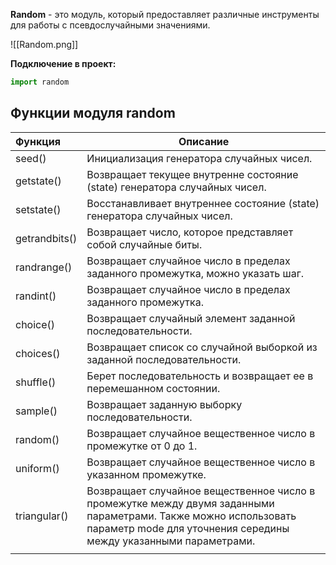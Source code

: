 **Random** - это модуль, который предоставляет различные инструменты для работы с псевдослучайными значениями.

![[Random.png]]

**Подключение в проект:**

```Python
import random
```

## Функции модуля random

| Функция       | Описание                                                                                                                                                                            |
| :------------ | ----------------------------------------------------------------------------------------------------------------------------------------------------------------------------------- |
| seed()        | Инициализация генератора случайных чисел.                                                                                                                                           |
| getstate()    | Возвращает текущее внутренне состояние (state) генератора случайных чисел.                                                                                                          |
| setstate()    | Восстанавливает внутреннее состояние (state) генератора случайных чисел.                                                                                                            |
| getrandbits() | Возвращает число, которое представляет собой случайные биты.                                                                                                                        |
| randrange()   | Возвращает случайное число в пределах заданного промежутка, можно указать шаг.                                                                                                      |
| randint()     | Возвращает случайное число в пределах заданного промежутка.                                                                                                                         |
| choice()      | Возвращает случайный элемент заданной последовательности.                                                                                                                           |
| choices()     | Возвращает список со случайной выборкой из заданной последовательности.                                                                                                             |
| shuffle()     | Берет последовательность и возвращает ее в перемешанном состоянии.                                                                                                                  |
| sample()      | Возвращает заданную выборку последовательности.                                                                                                                                     |
| random()      | Возвращает случайное вещественное число в промежутке от 0 до 1.                                                                                                                     |
| uniform()     | Возвращает случайное вещественное число в указанном промежутке.                                                                                                                     |
| triangular()  | Возвращает случайное вещественное число в промежутке между двумя заданными параметрами. Также можно использовать параметр mode для уточнения середины между указанными параметрами. |
|               |                                                                                                                                                                                     |

